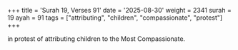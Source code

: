 +++
title = 'Surah 19, Verses 91'
date = '2025-08-30'
weight = 2341
surah = 19
ayah = 91
tags = ["attributing", "children", "compassionate", "protest"]
+++

in protest of attributing children to the Most Compassionate.
